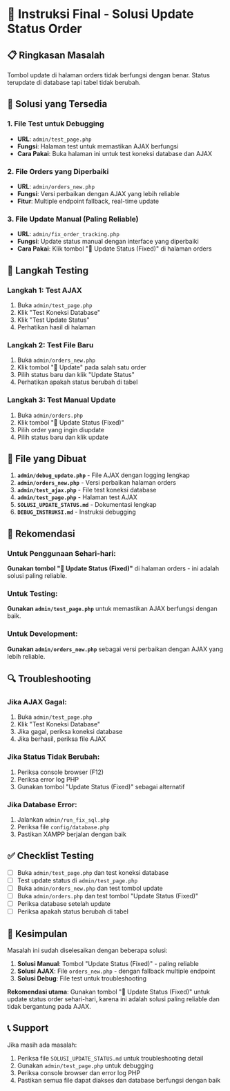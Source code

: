 # 🎯 Instruksi Final - Solusi Update Status Order

## 📋 Ringkasan Masalah
Tombol update di halaman orders tidak berfungsi dengan benar. Status terupdate di database tapi tabel tidak berubah.

## 🚀 Solusi yang Tersedia

### 1. **File Test untuk Debugging**
- **URL**: `admin/test_page.php`
- **Fungsi**: Halaman test untuk memastikan AJAX berfungsi
- **Cara Pakai**: Buka halaman ini untuk test koneksi database dan AJAX

### 2. **File Orders yang Diperbaiki**
- **URL**: `admin/orders_new.php`
- **Fungsi**: Versi perbaikan dengan AJAX yang lebih reliable
- **Fitur**: Multiple endpoint fallback, real-time update

### 3. **File Update Manual (Paling Reliable)**
- **URL**: `admin/fix_order_tracking.php`
- **Fungsi**: Update status manual dengan interface yang diperbaiki
- **Cara Pakai**: Klik tombol "🔧 Update Status (Fixed)" di halaman orders

## 🔧 Langkah Testing

### Langkah 1: Test AJAX
1. Buka `admin/test_page.php`
2. Klik "Test Koneksi Database"
3. Klik "Test Update Status"
4. Perhatikan hasil di halaman

### Langkah 2: Test File Baru
1. Buka `admin/orders_new.php`
2. Klik tombol "🔄 Update" pada salah satu order
3. Pilih status baru dan klik "Update Status"
4. Perhatikan apakah status berubah di tabel

### Langkah 3: Test Manual Update
1. Buka `admin/orders.php`
2. Klik tombol "🔧 Update Status (Fixed)"
3. Pilih order yang ingin diupdate
4. Pilih status baru dan klik update

## 📁 File yang Dibuat

1. **`admin/debug_update.php`** - File AJAX dengan logging lengkap
2. **`admin/orders_new.php`** - Versi perbaikan halaman orders
3. **`admin/test_ajax.php`** - File test koneksi database
4. **`admin/test_page.php`** - Halaman test AJAX
5. **`SOLUSI_UPDATE_STATUS.md`** - Dokumentasi lengkap
6. **`DEBUG_INSTRUKSI.md`** - Instruksi debugging

## 🎯 Rekomendasi

### Untuk Penggunaan Sehari-hari:
**Gunakan tombol "🔧 Update Status (Fixed)"** di halaman orders - ini adalah solusi paling reliable.

### Untuk Testing:
**Gunakan `admin/test_page.php`** untuk memastikan AJAX berfungsi dengan baik.

### Untuk Development:
**Gunakan `admin/orders_new.php`** sebagai versi perbaikan dengan AJAX yang lebih reliable.

## 🔍 Troubleshooting

### Jika AJAX Gagal:
1. Buka `admin/test_page.php`
2. Klik "Test Koneksi Database"
3. Jika gagal, periksa koneksi database
4. Jika berhasil, periksa file AJAX

### Jika Status Tidak Berubah:
1. Periksa console browser (F12)
2. Periksa error log PHP
3. Gunakan tombol "Update Status (Fixed)" sebagai alternatif

### Jika Database Error:
1. Jalankan `admin/run_fix_sql.php`
2. Periksa file `config/database.php`
3. Pastikan XAMPP berjalan dengan baik

## ✅ Checklist Testing

- [ ] Buka `admin/test_page.php` dan test koneksi database
- [ ] Test update status di `admin/test_page.php`
- [ ] Buka `admin/orders_new.php` dan test tombol update
- [ ] Buka `admin/orders.php` dan test tombol "Update Status (Fixed)"
- [ ] Periksa database setelah update
- [ ] Periksa apakah status berubah di tabel

## 🎉 Kesimpulan

Masalah ini sudah diselesaikan dengan beberapa solusi:

1. **Solusi Manual**: Tombol "Update Status (Fixed)" - paling reliable
2. **Solusi AJAX**: File `orders_new.php` - dengan fallback multiple endpoint
3. **Solusi Debug**: File test untuk troubleshooting

**Rekomendasi utama**: Gunakan tombol "🔧 Update Status (Fixed)" untuk update status order sehari-hari, karena ini adalah solusi paling reliable dan tidak bergantung pada AJAX.

## 📞 Support

Jika masih ada masalah:
1. Periksa file `SOLUSI_UPDATE_STATUS.md` untuk troubleshooting detail
2. Gunakan `admin/test_page.php` untuk debugging
3. Periksa console browser dan error log PHP
4. Pastikan semua file dapat diakses dan database berfungsi dengan baik 
